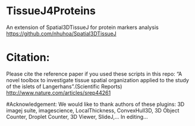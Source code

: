 # TissueJ4Proteins
An extension of Spatial3DTissueJ for protein markers analysis
https://github.com/nhuhoa/Spatial3DTissueJ


# Citation: 
Please cite the reference paper if you used these scripts in this repo: 
“A novel toolbox to investigate tissue spatial organization
applied to the study of the islets of Langerhans”.(Scientific Reports)
http://www.nature.com/articles/srep44261

#Acknowledgement: 
We would like to thank authors of these plugins: 
3D imagej suite, imagescience, LocalThickness, ConvexHull3D, 3D Object Counter, Droplet Counter, 3D Viewer, SlideJ,... In editing...


